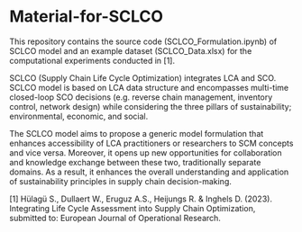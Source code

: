 # Material-for-SCLCO

This repository contains the source code (SCLCO_Formulation.ipynb) of SCLCO model and an example dataset (SCLCO_Data.xlsx) for the computational experiments conducted in [1].  

SCLCO (Supply Chain Life Cycle Optimization) integrates LCA and SCO. SCLCO model is based on LCA data structure and encompasses multi-time closed-loop SCO decisions (e.g. reverse chain management, inventory control, network design) while considering the three pillars of sustainability; environmental, economic, and social.

The SCLCO model aims to propose a generic model formulation that enhances accessibility of LCA practitioners or researchers to SCM concepts and vice versa. Moreover, it opens up new opportunities for collaboration and knowledge exchange between these two, traditionally separate domains. As a result, it enhances the overall understanding and application of sustainability principles in supply chain decision-making.


[1] Hülagü S., Dullaert W., Eruguz A.S., Heijungs R. & Inghels D. (2023). Integrating Life Cycle Assessment into Supply Chain Optimization, submitted to: European Journal of Operational Research. 
